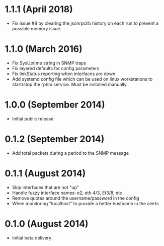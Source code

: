 # 1.1.1 (April 2018)

* Fix issue #8 by clearing the jsonrpclib history on each run to prevent a
  possible memory issue.

# 1.1.0 (March 2016)

* Fix SysUptime string in SNMP traps
* Fix layered defaults for config parameters
* Fix linkStatus reporting when interfaces are down
* Add systemd config file which can be used on linux workstations to start/stop
  the rphm service. Must be installed manually.

# 1.0.0 (September 2014)

* Initial public release

# 0.1.2 (September 2014)

* Add total packets during a period to the SNMP message

# 0.1.1 (August 2014)

* Skip interfaces that are not "up"
* Handle fuzzy interface names: e2, eth 4/3, Et3/8, etc
* Remove quotes around the username/password in the config
* When monitoring "localhost" to provide a better hostname in the alerts

# 0.1.0 (August 2014)

* Initial beta delivery
